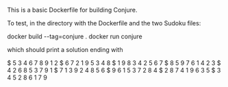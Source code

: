 This is a basic Dockerfile for building Conjure.

To test, in the directory with the Dockerfile and the two Sudoku files:

docker build --tag=conjure .
docker run conjure

which should print a solution ending with

$ 5 3 4 6 7 8 9 1 2
$ 6 7 2 1 9 5 3 4 8
$ 1 9 8 3 4 2 5 6 7
$ 8 5 9 7 6 1 4 2 3
$ 4 2 6 8 5 3 7 9 1
$ 7 1 3 9 2 4 8 5 6
$ 9 6 1 5 3 7 2 8 4
$ 2 8 7 4 1 9 6 3 5
$ 3 4 5 2 8 6 1 7 9
